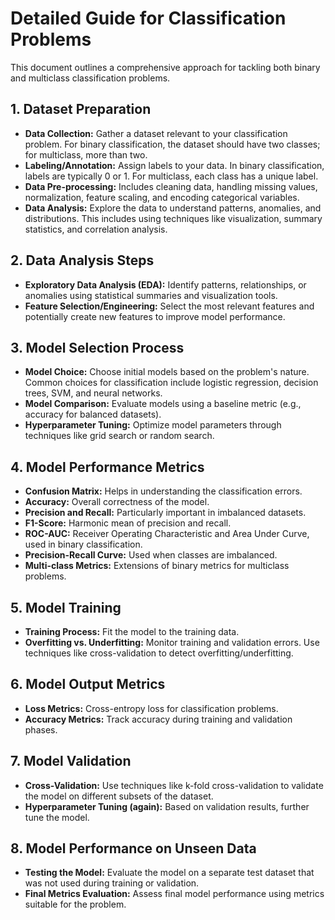 # Detailed Guide for Classification Problems

This document outlines a comprehensive approach for tackling both binary and multiclass classification problems.

## 1. Dataset Preparation
- **Data Collection:** Gather a dataset relevant to your classification problem. For binary classification, the dataset should have two classes; for multiclass, more than two.
- **Labeling/Annotation:** Assign labels to your data. In binary classification, labels are typically 0 or 1. For multiclass, each class has a unique label.
- **Data Pre-processing:** Includes cleaning data, handling missing values, normalization, feature scaling, and encoding categorical variables.
- **Data Analysis:** Explore the data to understand patterns, anomalies, and distributions. This includes using techniques like visualization, summary statistics, and correlation analysis.

## 2. Data Analysis Steps
- **Exploratory Data Analysis (EDA):** Identify patterns, relationships, or anomalies using statistical summaries and visualization tools.
- **Feature Selection/Engineering:** Select the most relevant features and potentially create new features to improve model performance.

## 3. Model Selection Process
- **Model Choice:** Choose initial models based on the problem's nature. Common choices for classification include logistic regression, decision trees, SVM, and neural networks.
- **Model Comparison:** Evaluate models using a baseline metric (e.g., accuracy for balanced datasets).
- **Hyperparameter Tuning:** Optimize model parameters through techniques like grid search or random search.

## 4. Model Performance Metrics
- **Confusion Matrix:** Helps in understanding the classification errors.
- **Accuracy:** Overall correctness of the model.
- **Precision and Recall:** Particularly important in imbalanced datasets.
- **F1-Score:** Harmonic mean of precision and recall.
- **ROC-AUC:** Receiver Operating Characteristic and Area Under Curve, used in binary classification.
- **Precision-Recall Curve:** Used when classes are imbalanced.
- **Multi-class Metrics:** Extensions of binary metrics for multiclass problems.

## 5. Model Training
- **Training Process:** Fit the model to the training data.
- **Overfitting vs. Underfitting:** Monitor training and validation errors. Use techniques like cross-validation to detect overfitting/underfitting.

## 6. Model Output Metrics
- **Loss Metrics:** Cross-entropy loss for classification problems.
- **Accuracy Metrics:** Track accuracy during training and validation phases.

## 7. Model Validation
- **Cross-Validation:** Use techniques like k-fold cross-validation to validate the model on different subsets of the dataset.
- **Hyperparameter Tuning (again):** Based on validation results, further tune the model.

## 8. Model Performance on Unseen Data
- **Testing the Model:** Evaluate the model on a separate test dataset that was not used during training or validation.
- **Final Metrics Evaluation:** Assess final model performance using metrics suitable for the problem.
